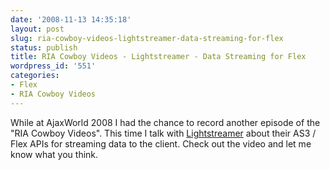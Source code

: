 ```yaml
---
date: '2008-11-13 14:35:18'
layout: post
slug: ria-cowboy-videos-lightstreamer-data-streaming-for-flex
status: publish
title: RIA Cowboy Videos - Lightstreamer - Data Streaming for Flex
wordpress_id: '551'
categories:
- Flex
- RIA Cowboy Videos
---
```


While at AjaxWorld 2008 I had the chance to record another episode of the "RIA Cowboy Videos".  This time I talk with [Lightstreamer](http://www.lightstreamer.com) about their AS3 / Flex APIs for streaming data to the client.  Check out the video and let me know what you think.


